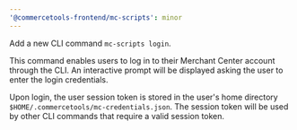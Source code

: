 ```yaml
---
'@commercetools-frontend/mc-scripts': minor
---
```


Add a new CLI command `mc-scripts login`.

This command enables users to log in to their Merchant Center account through the CLI. An interactive prompt will be displayed asking the user to enter the login credentials.

Upon login, the user session token is stored in the user's home directory `$HOME/.commercetools/mc-credentials.json`. The session token will be used by other CLI commands that require a valid session token.
